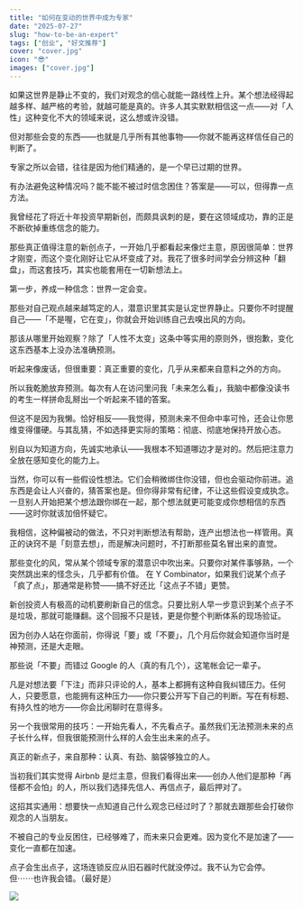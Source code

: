 ```yaml
---
title: "如何在变动的世界中成为专家"
date: "2025-07-27"
slug: "how-to-be-an-expert"
tags: ["创业", "好文推荐"]
cover: "cover.jpg"
icon: "😎"
images: ["cover.jpg"]
---
```

如果这世界是静止不变的，我们对观念的信心就能一路线性上升。某个想法经得起越多样、越严格的考验，就越可能是真的。许多人其实默默相信这一点——对「人性」这种变化不大的领域来说，这么想或许没错。



但对那些会变的东西——也就是几乎所有其他事物——你就不能再这样信任自己的判断了。



专家之所以会错，往往是因为他们精通的，是一个早已过期的世界。



有办法避免这种情况吗？能不能不被过时信念困住？答案是——可以，但得靠一点方法。



我曾经花了将近十年投资早期新创，而颇具讽刺的是，要在这领域成功，靠的正是不断砍掉重练信念的能力。



那些真正值得注意的新创点子，一开始几乎都看起来像烂主意，原因很简单：世界才刚变，而这个变化刚好让它从坏变成了对。我花了很多时间学会分辨这种「翻盘」，而这套技巧，其实也能套用在一切新想法上。



第一步，养成一种信念：世界一定会变。



那些对自己观点越来越笃定的人，潜意识里其实是认定世界静止。只要你不时提醒自己——「不是喔，它在变」，你就会开始训练自己去嗅出风的方向。



那该从哪里开始观察？除了「人性不太变」这条中等实用的原则外，很抱歉，变化这东西基本上没办法准确预测。



听起来像废话，但很重要：真正重要的变化，几乎从来都来自意料之外的方向。



所以我乾脆放弃预测。每次有人在访问里问我「未来怎么看」，我脑中都像没读书的考生一样拼命乱掰出一个听起来不错的答案。



但这不是因为我懒。恰好相反——我觉得，预测未来不但命中率可怜，还会让你思维变得僵硬。与其乱猜，不如选择更实际的策略：彻底、彻底地保持开放心态。



别自以为知道方向，先诚实地承认——我根本不知道哪边才是对的。然后把注意力全放在感知变化的能力上。



当然，你可以有一些假设性想法。它们会稍微绑住你没错，但也会驱动你前进。追东西是会让人兴奋的，猜答案也是。但你得非常有纪律，不让这些假设变成执念。
一旦别人开始把某个想法跟你绑在一起，那个想法就更可能变成你想相信的东西——这时你就该加倍怀疑它。



我相信，这种偏被动的做法，不只对判断想法有帮助，连产出想法也一样管用。真正的诀窍不是「刻意去想」，而是解决问题时，不打断那些莫名冒出来的直觉。



那些变化的风，常从某个领域专家的潜意识中吹出来。只要你对某件事够熟，一个突然跳出来的怪念头，几乎都有价值。
在 Y Combinator，如果我们说某个点子「疯了点」，那通常是称赞——搞不好还比「这点子不错」更赞。



新创投资人有极高的动机要刷新自己的信念。只要比别人早一步意识到某个点子不是垃圾，那就可能赚翻。这个回报不只是钱，更是你整个判断体系的现场验证。



因为创办人站在你面前，你得说「要」或「不要」，几个月后你就会知道你当时是神预测，还是大走眼。



那些说「不要」而错过 Google 的人（真的有几个），这笔帐会记一辈子。



凡是对想法要「下注」而非只评论的人，基本上都拥有这种自我纠错压力。任何人，只要愿意，也能拥有这种压力——你只要公开写下自己的判断。写在有标题、有持久性的地方——你会比闲聊时在意得多。



另一个我很常用的技巧：一开始先看人，不先看点子。虽然我们无法预测未来的点子长什么样，但我很能预测什么样的人会生出未来的点子。



真正的新点子，来自那种：认真、有劲、脑袋够独立的人。



当初我们其实觉得 Airbnb 是烂主意，但我们看得出来——创办人他们是那种「再怪都不会怕」的人，所以我们选择先信人、再信点子，最后押对了。



这招其实通用：想要快一点知道自己什么观念已经过时了？那就去跟那些会打破你观念的人当朋友。



不被自己的专业反困住，已经够难了，而未来只会更难。因为变化不是加速了——变化一直都在加速。



点子会生出点子，这场连锁反应从旧石器时代就没停过。我不认为它会停。
但⋯⋯也许我会错。（最好是）




![](https://prod-files-secure.s3.us-west-2.amazonaws.com/112d0858-5090-4d34-a606-b75eb8d65fd2/46476355-9cf3-4e99-9b7a-3531bc426380/1000202064.png?X-Amz-Algorithm=AWS4-HMAC-SHA256&X-Amz-Content-Sha256=UNSIGNED-PAYLOAD&X-Amz-Credential=ASIAZI2LB466233ZFEPV%2F20250824%2Fus-west-2%2Fs3%2Faws4_request&X-Amz-Date=20250824T194244Z&X-Amz-Expires=3600&X-Amz-Security-Token=IQoJb3JpZ2luX2VjEPP%2F%2F%2F%2F%2F%2F%2F%2F%2F%2FwEaCXVzLXdlc3QtMiJHMEUCIQD8vZID9l1NuHIVZVbi6WoZqZ0N326bojrWWBIIvRyXmQIgGFH5XHrLq%2Bg%2FBECRV%2FWH2%2BV1d0ALH0tV%2FcLj5C9FIWwq%2FwMITBAAGgw2Mzc0MjMxODM4MDUiDG6AoTnkNEviBHcerSrcA6Uhrldm10vhNgRVNBCoKnsXKDjGQDzf3rMnSvx2JujDq%2ByUVHIPQjNL2FYt3DmqKMrzxII8ccbHAQShPDkoMTfbzw3U63zlkwgMj%2B6BbMOxEh5uRPCqJmAhZlawaiGveaBXFYKx47WpA9nd0sAgVnt4TpC%2FWqO6a0yEQjFZFm0sroTB29vK5BzTRhaUmRfDYBx8Um4zGfKG0qgS0kYzJngTLgrFgZ68eDqTu00l783xh7%2FLd8H5m91ou3sx3TYSbmJjVEeP%2BBcbuHoHkNOWDSb6m%2B1ijSvAO1r8Po0awC7F7bcXHAgr6ogfrfj%2FOLeKv%2BOQqaU9vE9BAG39TfXWjO5qyEUTm2tW4ib%2F6E0%2B17wDzh6rFSnRbhYB8EzcJb%2B4B%2F%2FKxtaKZYiLkTDHC0dJo%2BRwy87ea33Nc22Yl5J%2FnY9mJFj%2BkeUY348M3wNTQECOArpN1scjp%2BCej0WlIxluMpUXTIQhJdH0Bn9bzdvnTXE5R40iCentBBMBgMyl2nfdNM1RMhTC%2FIotx17qIM4gg%2B6WRPDNZH3cBJFg2XGQtcEQebREnc40BNTlnBBRQktVoDtsnsnLoxROEbb920GAVWc1ifF3LrMdnIrDpFAltq28iVRk6BafkmXfwXjBMIy1rcUGOqUBa1t99qOC4YzA1JTr1qIgao%2FD7dRG6rrrtDy%2F2UR6UX5UdQ95ojCPv0HCnGaCSx9s5R4yyIv6ILUDljb%2BbLC54BYbZ741S%2BPhPXMRF4DNahwagQl98zZjlZ%2FkhlcTWXCXMVA%2BttOTk9Vg6bhakdr5f6wbOciq%2FWF8yWbvT2tzhGnP1Uk0x2pUFYD5EjSMvr7Y3tiQe5YG%2B%2BMKIQxNe5nW6tQNgxtc&X-Amz-Signature=4ab49ad6cbccb3d268fab4f44637418c0247b8651b30f9d86a218f92bb815d45&X-Amz-SignedHeaders=host&x-amz-checksum-mode=ENABLED&x-id=GetObject)

